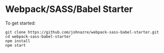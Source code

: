 # Webpack/SASS/Babel Starter

To get started:

```
git clone https://github.com/johnazre/webpack-sass-babel-starter.git
cd webpack-sass-babel-starter
npm install
npm start
```

